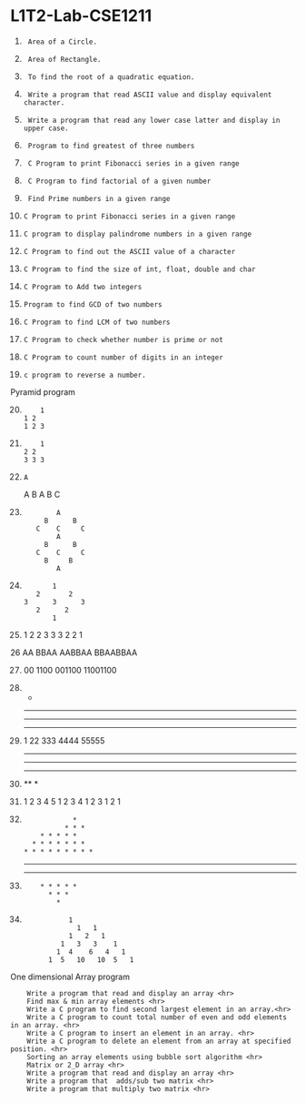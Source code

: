 # L1T2-Lab-CSE1211


1.      Area of a Circle. 
2.   	Area of Rectangle. 
3.   	To find the root of a quadratic equation. 
4.   	Write a program that read ASCII value and display equivalent character. 
5.   	Write a program that read any lower case latter and display in upper case. 
6.  	Program to find greatest of three numbers 
7.  	C Program to print Fibonacci series in a given range 
8.  	C Program to find factorial of a given number 
9.   	Find Prime numbers in a given range 
10.  	C Program to print Fibonacci series in a given range 
11.  	C program to display palindrome numbers in a given range 
12.  	C Program to find out the ASCII value of a character 
13.  	C Program to find the size of int, float, double and char 
14.  	C Program to Add two integers 
15.  	Program to find GCD of two numbers 
16.  	C Program to find LCM of two numbers 
17.  	C Program to check whether number is prime or not 
18.  	C Program to count number of digits in an integer 
19.  	c program to reverse a number. 

Pyramid program 




20.   		1
   		1 2
   		1 2 3






21.   		1
  		2 2
   		3 3 3





22.   	A
   	A B
   	A B C

23.     		A
		     B      B
		   C    C     C
      			A
 		     B      B
		   C    C     C
 		     B     B
     			A
     
 
24.            1
           2       2
        3      3      3
           2      2
               1


	     
25.	1
	2  2
	3   3  3
	2    2
	1



26	AA
	BBAA
	AABBAA
	BBAABBAA

27.	00
	1100
	001100
	11001100


28.	*
	***
	*****
	*******


29.	1
	22
	333
	4444
	55555



30.	*****
	****
	***
	**
	*



31.	1 2 3 4 5
	1 2 3 4
	1 2 3
	1 2
	1


32.                 *
    	      	  * * *
 	        * * * * *
 	      * * * * * * *
	    * * * * * * * * *
		
		
33.	   * * * * * * * * *
  	     * * * * * * *
               * * * * *
                 * * *
                   *






34.	               1
                     1   1
                   1   2   1
                 1   3   3    1
                1  4    6   4   1
              1  5   10   10  5   1

One dimensional Array program 


		Write a program that read and display an array <hr>
		Find max & min array elements <hr>
		Write a C program to find second largest element in an array.<hr>
		Write a C program to count total number of even and odd elements in an array. <hr>
 		Write a C program to insert an element in an array. <hr>
		Write a C program to delete an element from an array at specified position. <hr>
		Sorting an array elements using bubble sort algorithm <hr>
		Matrix or 2_D array <hr>
		Write a program that read and display an array <hr>
		Write a program that  adds/sub two matrix <hr>
		Write a program that multiply two matrix <hr>





 
